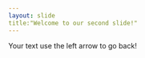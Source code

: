 ```yaml
---
layout: slide
title:"Welcome to our second slide!"
---
```

Your text
use the left arrow to go back!
